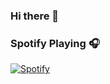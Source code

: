 ### Hi there 👋

### Spotify Playing 🎧

[![Spotify](https://gabriel.lisbao.vercel.app/api/spotify)](https://open.spotify.com/user/gabriel.lisbao)

<!--
**lisbao1303/lisbao1303** is a ✨ _special_ ✨ repository because its `README.md` (this file) appears on your GitHub profile.

Here are some ideas to get you started:

- 🔭 I’m currently working on ...
- 🌱 I’m currently learning ...
- 👯 I’m looking to collaborate on ...
- 🤔 I’m looking for help with ...
- 💬 Ask me about ...
- 📫 How to reach me: ...
- 😄 Pronouns: ...
- ⚡ Fun fact: ...
-->
